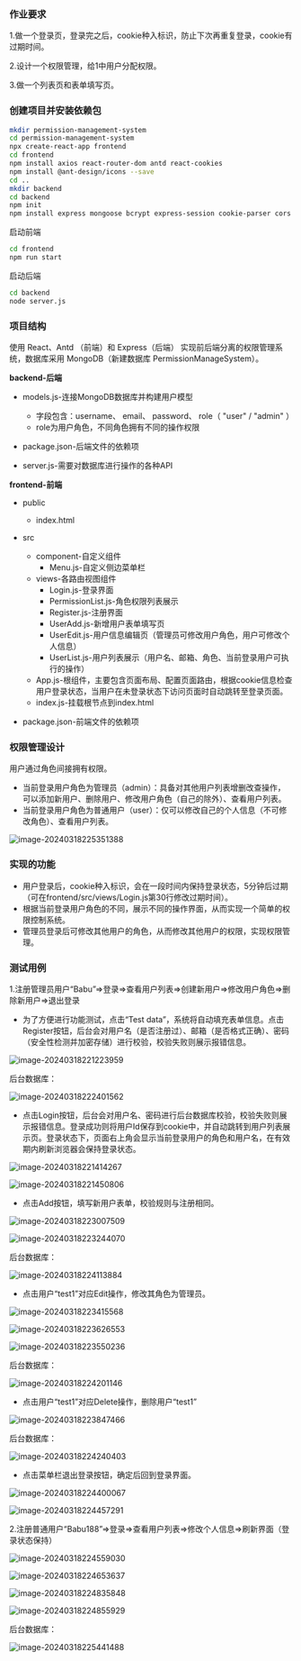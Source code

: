 ### 作业要求

1.做一个登录页，登录完之后，cookie种入标识，防止下次再重复登录，cookie有过期时间。

2.设计一个权限管理，给1中用户分配权限。

3.做一个列表页和表单填写页。



### 创建项目并安装依赖包

```bash
mkdir permission-management-system
cd permission-management-system
npx create-react-app frontend
cd frontend
npm install axios react-router-dom antd react-cookies
npm install @ant-design/icons --save
cd ..
mkdir backend
cd backend
npm init
npm install express mongoose bcrypt express-session cookie-parser cors
```

启动前端

```bash
cd frontend
npm run start
```

启动后端

```bash
cd backend
node server.js
```



### 项目结构

使用 React、Antd （前端）和 Express（后端） 实现前后端分离的权限管理系统，数据库采用 MongoDB（新建数据库 PermissionManageSystem）。

**backend-后端**

- models.js-连接MongoDB数据库并构建用户模型
  - 字段包含：username、 email、 password、 role（ "user" / "admin" ）
  - role为用户角色，不同角色拥有不同的操作权限

- package.json-后端文件的依赖项
- server.js-需要对数据库进行操作的各种API

**frontend-前端**

- public
  - index.html

- src
  - component-自定义组件
    - Menu.js-自定义侧边菜单栏
  - views-各路由视图组件
    - Login.js-登录界面
    - PermissionList.js-角色权限列表展示
    - Register.js-注册界面
    - UserAdd.js-新增用户表单填写页
    - UserEdit.js-用户信息编辑页（管理员可修改用户角色，用户可修改个人信息）
    - UserList.js-用户列表展示（用户名、邮箱、角色、当前登录用户可执行的操作）
  - App.js-根组件，主要包含页面布局、配置页面路由，根据cookie信息检查用户登录状态，当用户在未登录状态下访问页面时自动跳转至登录页面。
  - index.js-挂载根节点到index.html
- package.json-前端文件的依赖项



### 权限管理设计

用户通过角色间接拥有权限。

- 当前登录用户角色为管理员（admin）：具备对其他用户列表增删改查操作，可以添加新用户、删除用户、修改用户角色（自己的除外）、查看用户列表。
- 当前登录用户角色为普通用户（user）：仅可以修改自己的个人信息（不可修改角色）、查看用户列表。

![image-20240318225351388](C:\Users\10585\AppData\Roaming\Typora\typora-user-images\image-20240318225351388.png)



### 实现的功能

- 用户登录后，cookie种入标识，会在一段时间内保持登录状态，5分钟后过期（可在frontend/src/views/Login.js第30行修改过期时间）。
- 根据当前登录用户角色的不同，展示不同的操作界面，从而实现一个简单的权限控制系统。
- 管理员登录后可修改其他用户的角色，从而修改其他用户的权限，实现权限管理。



### 测试用例

1.注册管理员用户“Babu”=>登录=>查看用户列表=>创建新用户=>修改用户角色=>删除新用户=>退出登录

- 为了方便进行功能测试，点击“Test data”，系统将自动填充表单信息。点击Register按钮，后台会对用户名（是否注册过）、邮箱（是否格式正确）、密码（安全性检测并加密存储）进行校验，校验失败则展示报错信息。

![image-20240318221223959](C:\Users\10585\AppData\Roaming\Typora\typora-user-images\image-20240318221223959.png)

后台数据库：

![image-20240318222401562](C:\Users\10585\AppData\Roaming\Typora\typora-user-images\image-20240318222401562.png)

- 点击Login按钮，后台会对用户名、密码进行后台数据库校验，校验失败则展示报错信息。登录成功则将用户Id保存到cookie中，并自动跳转到用户列表展示页。登录状态下，页面右上角会显示当前登录用户的角色和用户名，在有效期内刷新浏览器会保持登录状态。

![image-20240318221414267](C:\Users\10585\AppData\Roaming\Typora\typora-user-images\image-20240318221414267.png)

![image-20240318221450806](C:\Users\10585\AppData\Roaming\Typora\typora-user-images\image-20240318221450806.png)

- 点击Add按钮，填写新用户表单，校验规则与注册相同。

![image-20240318223007509](C:\Users\10585\AppData\Roaming\Typora\typora-user-images\image-20240318223007509.png)

![image-20240318223244070](C:\Users\10585\AppData\Roaming\Typora\typora-user-images\image-20240318223244070.png)

后台数据库：

![image-20240318224113884](C:\Users\10585\AppData\Roaming\Typora\typora-user-images\image-20240318224113884.png)

- 点击用户“test1”对应Edit操作，修改其角色为管理员。

![image-20240318223415568](C:\Users\10585\AppData\Roaming\Typora\typora-user-images\image-20240318223415568.png)

![image-20240318223626553](C:\Users\10585\AppData\Roaming\Typora\typora-user-images\image-20240318223626553.png)

![image-20240318223550236](C:\Users\10585\AppData\Roaming\Typora\typora-user-images\image-20240318223550236.png)

后台数据库：

![image-20240318224201146](C:\Users\10585\AppData\Roaming\Typora\typora-user-images\image-20240318224201146.png)

- 点击用户“test1”对应Delete操作，删除用户“test1”

![image-20240318223847466](C:\Users\10585\AppData\Roaming\Typora\typora-user-images\image-20240318223847466.png)

后台数据库：

![image-20240318224240403](C:\Users\10585\AppData\Roaming\Typora\typora-user-images\image-20240318224240403.png)

- 点击菜单栏退出登录按钮，确定后回到登录界面。

![image-20240318224400067](C:\Users\10585\AppData\Roaming\Typora\typora-user-images\image-20240318224400067.png)

![image-20240318224457291](C:\Users\10585\AppData\Roaming\Typora\typora-user-images\image-20240318224457291.png)

2.注册普通用户“Babu188”=>登录=>查看用户列表=>修改个人信息=>刷新界面（登录状态保持）

![image-20240318224559030](C:\Users\10585\AppData\Roaming\Typora\typora-user-images\image-20240318224559030.png)

![image-20240318224653637](C:\Users\10585\AppData\Roaming\Typora\typora-user-images\image-20240318224653637.png)

![image-20240318224835848](C:\Users\10585\AppData\Roaming\Typora\typora-user-images\image-20240318224835848.png)

![image-20240318224855929](C:\Users\10585\AppData\Roaming\Typora\typora-user-images\image-20240318224855929.png)

后台数据库：

![image-20240318225441488](C:\Users\10585\AppData\Roaming\Typora\typora-user-images\image-20240318225441488.png)